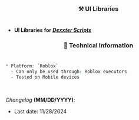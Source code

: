 ### <div align='center'>⚒️ UI Libraries</div>
#

- **UI Libraries for [_Dexxter Scripts_](https://github.com/DexxterGWM/DexxterScripts-lua_u)** <br/>

### <div align='center'>📑 Technical Information</div>
#

```css
* Platform: `Roblox`
  - Can only be used through: Roblox executors
  - Tested on Mobile devices
```
<br/>

_Changelog_ **(MM/DD/YYYY)**:
  - Last date: 11/28/2024

<!--
              (`.          ,-,
              ` `.     ,;' /
               ` .  ,'/ .'
                 `. X /.'
       .-;--''--.._` ` ('
     .'           /    `
    ,          ` '    Q '
    ,         ,   `._    \
 ,.|         '     `-.;_'
 :  . `   ;   `  ` --,.._;
  ' `     ,  )   .'
     `._  , '   /_
        ; ,''-,;' ``-
         ``-..__``--`
-->
